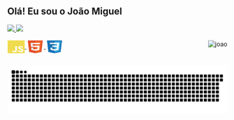 ## Olá! Eu sou o João Miguel

 <div>
  <a href="https://github.com/JoaoMiguell">
  <img height="180em" src="https://github-readme-stats.vercel.app/api?username=JoaoMiguell&show_icons=true&theme=tokyonight&include_all_commits=true&count_private=true"/>
  <img height="180em" src="https://github-readme-stats.vercel.app/api/top-langs/?username=JoaoMiguell&layout=compact&langs_count=7&theme=tokyonight"/>
</div>  
<div style="display: inline_block"><br>
  <img align="center" alt="Rafa-Js" height="30" width="40" src="https://raw.githubusercontent.com/devicons/devicon/master/icons/javascript/javascript-plain.svg">
  <img align="center" alt="Rafa-HTML" height="30" width="40" src="https://raw.githubusercontent.com/devicons/devicon/master/icons/html5/html5-original.svg">
  <img align="center" alt="Rafa-CSS" height="30" width="40" src="https://raw.githubusercontent.com/devicons/devicon/master/icons/css3/css3-original.svg">
  <img align="right" alt="joao" src="https://media.discordapp.net/attachments/832030001242177628/877312978616205312/download20210802190140.png?width=100&height=120">
</div>
  
  ##

 ![Snake animation](https://github.com/JoaoMiguell/JoaoMiguell/blob/output/github-contribution-grid-snake.svg)
